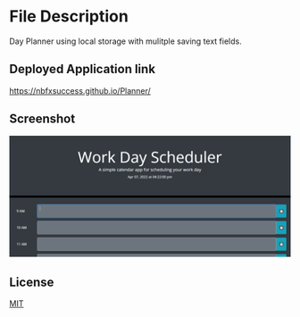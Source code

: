 # File Description

Day Planner using local storage with mulitple saving text fields.

## Deployed Application link

https://nbfxsuccess.github.io/Planner/


## Screenshot
![Work Day Scheduler](/assets/screenshot.png "Application Screenshot")


## License
[MIT](https://choosealicense.com/licenses/mit/)